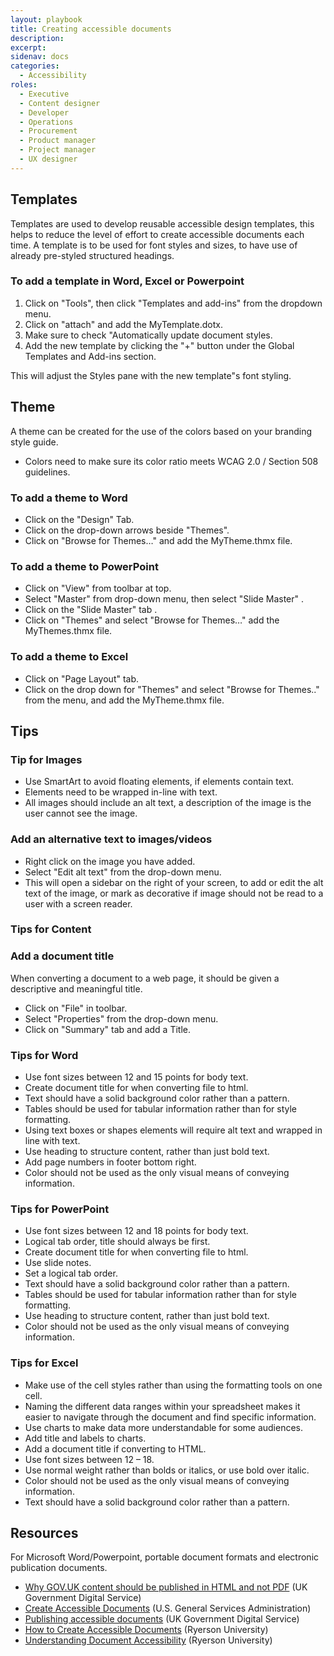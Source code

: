 ```yaml
---
layout: playbook
title: Creating accessible documents
description: 
excerpt: 
sidenav: docs
categories:
  - Accessibility
roles:
  - Executive
  - Content designer
  - Developer
  - Operations
  - Procurement
  - Product manager
  - Project manager
  - UX designer
---
```

 
## Templates
Templates are used to develop reusable accessible design templates, this helps to reduce the level of effort to create accessible documents each time.
A template is to be used for font styles and sizes, to have use of already pre-styled structured headings.

### To add a template in Word, Excel or Powerpoint
1. Click on "Tools", then click "Templates and add-ins" from the dropdown menu. 
2. Click on "attach" and add the MyTemplate.dotx.
3. Make sure to check "Automatically update document styles.
4. Add the new template by clicking the "+" button under the Global Templates and Add-ins section.
 
This will adjust the Styles pane with the new template"s font styling. 


## Theme
A theme can be created for the use of the colors based on your branding style guide.
* Colors need to make sure its color ratio meets WCAG 2.0 / Section 508 guidelines.

### To add a theme to Word
* Click on the "Design" Tab.  
* Click on the drop-down arrows beside "Themes".
* Click on "Browse for Themes…" and add the MyTheme.thmx file. 

### To add a theme to PowerPoint
* Click on "View" from toolbar at top. 
* Select "Master" from drop-down menu, then select "Slide Master" .
* Click on the "Slide Master" tab .
* Click on "Themes" and select "Browse for Themes…" add the MyThemes.thmx file. 


### To add a theme to Excel
* Click on "Page Layout" tab. 
* Click on the drop down for "Themes" and select "Browse for Themes.." from the menu, and add the MyTheme.thmx file.

## Tips 
### Tip for Images
* Use SmartArt to avoid floating elements, if elements contain text. 
* Elements need to be wrapped in-line with text.
* All images should include an alt text, a description of the image is the user cannot see the image.

### Add an alternative text to images/videos
* Right click on the image you have added.
* Select "Edit alt text" from the drop-down menu.  
* This will open a sidebar on the right of your screen, to add or edit the alt text of the image, or mark as decorative if image should not be read to a user with a screen reader. 

### Tips for Content
### Add a document title
When converting a document to a web page, it should be given a descriptive and meaningful title.
* Click on "File" in toolbar. 
* Select "Properties" from the drop-down menu.
* Click on "Summary" tab and add a Title. 

### Tips for Word
* Use font sizes between 12 and 15 points for body text.
* Create document title for when converting file to html.
* Text should have a solid background color rather than a pattern. 
* Tables should be used for tabular information rather than for style formatting.
* Using text boxes or shapes elements will require alt text and wrapped in line with text.
* Use heading to structure content, rather than just bold text.
* Add page numbers in footer bottom right.
* Color should not be used as the only visual means of conveying information.

### Tips for PowerPoint
* Use font sizes between 12 and 18 points for body text.
* Logical tab order, title should always be first.
* Create document title for when converting file to html.
* Use slide notes.
* Set a logical tab order.
* Text should have a solid background color rather than a pattern. 
* Tables should be used for tabular information rather than for style formatting.
* Use heading to structure content, rather than just bold text.
* Color should not be used as the only visual means of conveying information.

### Tips for Excel
* Make use of the cell styles rather than using the formatting tools on one cell.  
* Naming the different data ranges within your spreadsheet makes it easier to navigate through the document and find specific information. 
* Use charts to make data more understandable for some audiences.
* Add title and labels to charts.
* Add a document title if converting to HTML.
* Use font sizes between 12 – 18.
* Use normal weight rather than bolds or italics, or use bold over italic.
* Color should not be used as the only visual means of conveying information.
* Text should have a solid background color rather than a pattern.

## Resources
For Microsoft Word/Powerpoint, portable document formats and electronic publication documents.

*   [Why GOV.UK content should be published in HTML and not PDF](https://gds.blog.gov.uk/2018/07/16/why-gov-uk-content-should-be-published-in-html-and-not-pdf/) (UK Government Digital Service)
*   [Create Accessible Documents](https://www.section508.gov/create/documents) (U.S. General Services Administration)
*   [Publishing accessible documents](https://www.gov.uk/guidance/publishing-accessible-documents) (UK Government Digital Service)
*   [How to Create Accessible Documents](https://www.ryerson.ca/accessibility/guides-resources/accessible-documents/) (Ryerson University)
*   [Understanding Document Accessibility](https://de.ryerson.ca/wa/documents/) (Ryerson University)
